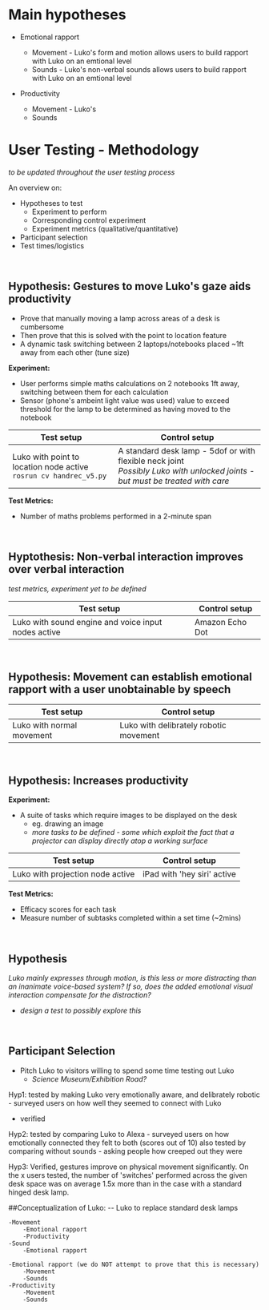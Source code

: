 # Main hypotheses 
* Emotional rapport <!-- (we do NOT attempt to prove that this is necessary) -->
	* Movement - Luko's form and motion allows users to build rapport with Luko on an emtional level
	* Sounds - Luko's non-verbal sounds allows users to build rapport with Luko on an emtional level

* Productivity
	* Movement - Luko's 
    * Sounds

# User Testing - Methodology
*to be updated throughout the user testing process*

An overview on:
* Hypotheses to test
  * Experiment to perform
  * Corresponding control experiment
  * Experiment metrics (qualitative/quantitative)
* Participant selection
* Test times/logistics

<br>

## Hypothesis: Gestures to move Luko's gaze aids productivity
* Prove that manually moving a lamp across areas of a desk is cumbersome
* Then prove that this is solved with the point to location feature
* A dynamic task switching between 2 laptops/notebooks placed ~1ft away from each other (tune size)

**Experiment:**
* User performs simple maths calculations on 2 notebooks 1ft away, switching between them for each calculation
* Sensor (phone's ambeint light value was used) value to exceed threshold for the lamp to be determined as having moved to the notebook

Test setup   | Control setup
------------ | -------------
Luko with point to location node active <br> `rosrun cv handrec_v5.py` <br>| A standard desk lamp - 5dof or with flexible neck joint <br> _Possibly Luko with unlocked joints - but must be treated with care_

**Test Metrics:**
* Number of maths problems performed in a 2-minute span

<br>

## Hyptothesis: Non-verbal interaction improves over verbal interaction
_test metrics, experiment yet to be defined_

Test setup   | Control setup
------------ | -------------
Luko with sound engine and voice input nodes active | Amazon Echo Dot

<br>

## Hypothesis: Movement can establish emotional rapport with a user unobtainable by speech
Test setup   | Control setup
------------ | -------------
Luko with normal movement | Luko with delibrately robotic movement

<br>

## Hypothesis: Increases productivity

**Experiment:**
* A suite of tasks which require images to be displayed on the desk
	* eg. drawing an image
	* _more tasks to be defined - some which exploit the fact that a projector can display directly atop a working surface_

Test setup   | Control setup
------------ | -------------
Luko with projection node active | iPad with 'hey siri' active


**Test Metrics:**
* Efficacy scores for each task
* Measure number of subtasks completed within a set time (~2mins)

<br>

## Hypothesis
_Luko mainly expresses through motion, is this less or more distracting than an inanimate voice-based system? 
If so, does the added emotional visual interaction compensate for the distraction?_
* _design a test to possibly explore this_

<br>

## Participant Selection
* Pitch Luko to visitors willing to spend some time testing out Luko 
	* _Science Museum/Exhibition Road?_



Hyp1: tested by making Luko very emotionally aware, and delibrately robotic - surveyed users on how well they seemed to connect with Luko
 - verified

Hyp2: tested by comparing Luko to Alexa - surveyed users on how emotionally connected they felt to both (scores out of 10)
also tested by comparing without sounds - asking people how creeped out they were

Hyp3: Verified, gestures improve on physical movement significantly.
On the x users tested, the number of 'switches' performed across the given desk space was on average 1.5x more than in the case with a standard hinged desk lamp.


##Conceptualization of Luko:
--	Luko to replace standard desk lamps

	-Movement
    	-Emotional rapport
        -Productivity
    -Sound
    	-Emotional rapport
        
	-Emotional rapport (we do NOT attempt to prove that this is necessary)
    	-Movement
        -Sounds
    -Productivity
    	-Movement
        -Sounds